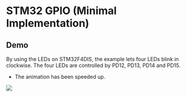 # STM32 GPIO (Minimal Implementation)

## Demo
By using the LEDs on STM32F4DIS, the example lets four LEDs blink in clockwise.
The four LEDs are controlled by PD12, PD13, PD14 and PD15.

* The animation has been speeded up.

![](gpio.gif)
